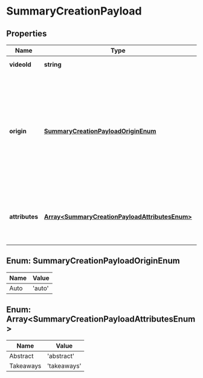 
# SummaryCreationPayload

## Properties

Name | Type | Description | Notes
------------ | ------------- | ------------- | -------------
**videoId** | **string** | Create a summary of a video using the video ID. | 
**origin** | [**SummaryCreationPayloadOriginEnum**](#SummaryCreationPayloadOriginEnum) | Use this parameter to define how the API generates the summary. The only allowed value is &#x60;auto&#x60;, which means that the API generates a summary automatically.  If you do not set this parameter, **the API will not generate a summary automatically**.  In this case, &#x60;sourceStatus&#x60; will return &#x60;missing&#x60;, and you have to manually add a summary using the &#x60;PATCH /summaries/{summaryId}/source&#x60; endpoint operation. |  [optional]
**attributes** | [**Array&lt;SummaryCreationPayloadAttributesEnum&gt;**](#Array&lt;SummaryCreationPayloadAttributesEnum&gt;) | Use this parameter to define the elements of a summary that you want to generate. If you do not define this parameter, the API generates a full summary with all attributes. The possible values are &#x60;abstract&#x60; and &#x60;takeaways&#x60;. |  [optional]



## Enum: SummaryCreationPayloadOriginEnum

Name | Value
---- | -----
Auto | &#39;auto&#39;



## Enum: Array&lt;SummaryCreationPayloadAttributesEnum&gt;

Name | Value
---- | -----
Abstract | &#39;abstract&#39;
Takeaways | &#39;takeaways&#39;



